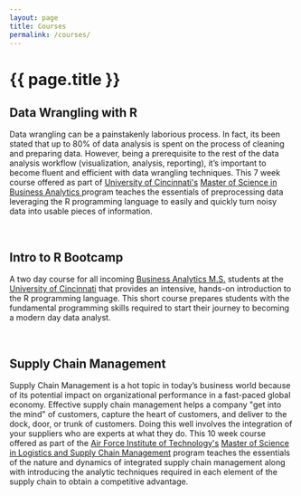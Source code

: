 ```yaml
---
layout: page
title: Courses
permalink: /courses/
---
```


<h1 class="post-title">{{ page.title }}</h1>


## Data Wrangling with R
Data wrangling can be a painstakenly laborious process. In fact, its been stated that up to 80% of data analysis is spent on the process of cleaning and preparing data. However, being a prerequisite to the rest of the data analysis workflow (visualization, analysis, reporting), it’s important to become fluent and efficient with data wrangling techniques. This 7 week course offered as part of [University of Cincinnati's](http://www.uc.edu/) [Master of Science in Business Analytics ](http://business.uc.edu/graduate/ms-business-analytics.html) program teaches the essentials of preprocessing data leveraging the R programming language to easily and quickly turn noisy data into usable pieces of information. &nbsp;&nbsp; <a href="http://uc-r.github.io/bana_datawrangling" style="color:black;"><i class="fa fa-folder-open" style="font-size:1em"></i></a> 

<br>

## Intro to R Bootcamp
A two day course for all incoming [Business Analytics M.S.](http://business.uc.edu/graduate/ms-business-analytics.html) students at the [University of Cincinnati](http://www.uc.edu/) that provides an intensive, hands-on introduction to the R programming language. This short course prepares students with the fundamental programming skills required to start their journey to becoming a modern day data analyst. &nbsp;&nbsp; <a href="http://uc-r.github.io/a_bootcamp" style="color:black;"><i class="fa fa-folder-open" style="font-size:1em"></i></a>

<br>

## Supply Chain Management
Supply Chain Management is a hot topic in today’s business world because of its potential impact on organizational performance in a fast-paced global economy. Effective supply chain management helps a company "get into the mind" of customers, capture the heart of customers, and deliver to the dock, door, or trunk of customers. Doing this well involves the integration of your suppliers who are experts at what they do. This 10 week course offered as part of the [Air Force Institute of Technology's](http://www.afit.edu/) [Master of Science in Logistics and Supply Chain Management](http://www.afit.edu/ENS/programs.cfm?p=12&a=pd) program teaches the essentials of the nature and dynamics of integrated supply chain management along with introducing the analytic techniques required in each element of the supply chain to obtain a competitive advantage.
